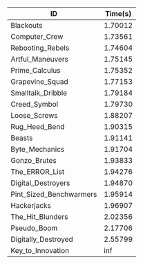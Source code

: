 |ID|Time(s)|
|-|-|
|Blackouts|1.70012|
|Computer_Crew|1.73561|
|Rebooting_Rebels|1.74604|
|Artful_Maneuvers|1.75145|
|Prime_Calculus|1.75352|
|Grapevine_Squad|1.77153|
|Smalltalk_Dribble|1.79184|
|Creed_Symbol|1.79730|
|Loose_Screws|1.88207|
|Rug_Heed_Bend|1.90315|
|Beasts|1.91141|
|Byte_Mechanics|1.91704|
|Gonzo_Brutes|1.93833|
|The_ERROR_List|1.94276|
|Digital_Destroyers|1.94870|
|Pint_Sized_Benchwarmers|1.95914|
|Hackerjacks|1.96907|
|The_Hit_Blunders|2.02356|
|Pseudo_Boom|2.17706|
|Digitally_Destroyed|2.55799|
|Key_to_Innovation|inf|
